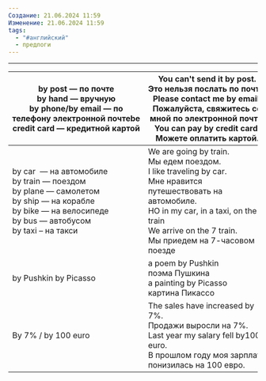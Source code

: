 ```yaml
---
Создание: 21.06.2024 11:59
Изменение: 21.06.2024 11:59
tags:
  - "#английский"
  - предлоги
---
```

***

| by post — по почте  <br>by hand — вручную  <br>by phone/by email — по телефону электронной почтеbe credit card — кредитной картой                                                | You can't send it by post.  <br>Это нельзя послать по почте.  <br>Please contact me by email.  <br>Пожалуйста, свяжитесь со мной по электронной почте.  <br>You can pay by credit card.  <br>Можете оплатить картой.                     |
| -------------------------------------------------------------------------------------------------------------------------------------------------------------------------------- | ---------------------------------------------------------------------------------------------------------------------------------------------------------------------------------------------------------------------------------------- |
| by car  — на автомобиле  <br>by train — поездом  <br>by plane — самолетом  <br>by ship — на корабле  <br>by bike — на велосипеде  <br>by bus — автобусом  <br>by taxi – на такси | We are going by train.  <br>Мы едем поездом.  <br>I like traveling by car.  <br>Мне нравится путешествовать на автомобиле.  <br>НО in my car, in a taxi, on the train  <br>We arrive on the 7 train.  <br>Мы приедем на 7-часовом поезде |
| by Pushkin by Picasso                                                                                                                                                            | a poem by Pushkin  <br>поэма Пушкина  <br>a painting by Picasso  <br>картина Пикассо                                                                                                                                                     |
| By 7% / by 100 euro                                                                                                                                                              | The sales have increased by 7%.  <br>Продажи выросли на 7%.  <br>Last year my salary fell by100 euro.  <br>В прошлом году моя зарплата понизилась на 100 евро.                                                                           |
